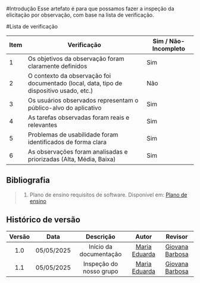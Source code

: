#Introdução
Esse artefato é para que possamos fazer a inspeção da elicitação por observação, com base na lista de verificação.

#Lista de verificação 

| Item | Verificação                                                                                      | Sim / Não-Incompleto |
|------|--------------------------------------------------------------------------------------------------|----------------------|
| 1    | Os objetivos da observação foram claramente definidos                                            |         Sim             |
| 2    | O contexto da observação foi documentado (local, data, tipo de dispositivo usado, etc.)          |         Não             |
| 3    | Os usuários observados representam o público-alvo do aplicativo                                  |         Sim             |
| 4    | As tarefas observadas foram reais e relevantes                                                   |         Sim             |
| 5    | Problemas de usabilidade foram identificados de forma clara                                      |         Sim             |
| 6    | As observações foram analisadas e priorizadas (Alta, Média, Baixa)                               |         Sim             |

## Bibliografia

> 1. Plano de ensino requisitos de software. Disponível em: [Plano de ensino](https://drive.google.com/file/d/1_Bw2pDJrGP1Hib7hcq0J7LPVyIaFZGGC/view?usp=sharing)

## Histórico de versão

| Versão |    Data    |       Descrição        |                     Autor                      |                  Revisor                   |
| :----: | :--------: | :--------------------: | :--------------------------------------------: | :----------------------------------------: |
|  1.0   | 05/05/2025 | Início da documentação | [Maria Eduarda](https://github.com/maaduh)     | [Giovana Barbosa ](https://github.com/gio221)|
|  1.1   | 05/05/2025 | Inspeção do nosso grupo | [Maria Eduarda](https://github.com/maaduh)     | [Giovana Barbosa ](https://github.com/gio221)|
